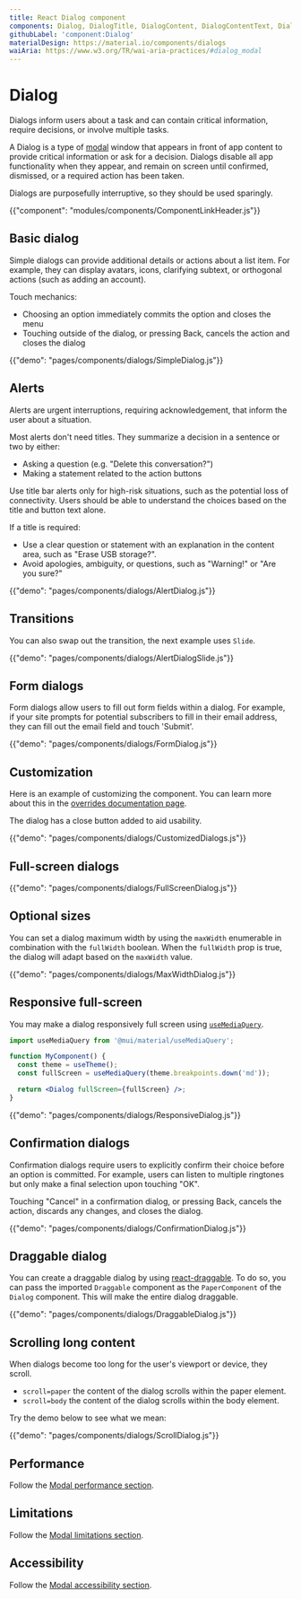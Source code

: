 ```yaml
---
title: React Dialog component
components: Dialog, DialogTitle, DialogContent, DialogContentText, DialogActions, Slide
githubLabel: 'component:Dialog'
materialDesign: https://material.io/components/dialogs
waiAria: https://www.w3.org/TR/wai-aria-practices/#dialog_modal
---
```


# Dialog

<p class="description">Dialogs inform users about a task and can contain critical information, require decisions, or involve multiple tasks.</p>

A Dialog is a type of [modal](/components/modal/) window that appears in front of app content to provide critical information or ask for a decision. Dialogs disable all app functionality when they appear, and remain on screen until confirmed, dismissed, or a required action has been taken.

Dialogs are purposefully interruptive, so they should be used sparingly.

{{"component": "modules/components/ComponentLinkHeader.js"}}

## Basic dialog

Simple dialogs can provide additional details or actions about a list item.
For example, they can display avatars, icons, clarifying subtext, or orthogonal actions (such as adding an account).

Touch mechanics:

- Choosing an option immediately commits the option and closes the menu
- Touching outside of the dialog, or pressing Back, cancels the action and closes the dialog

{{"demo": "pages/components/dialogs/SimpleDialog.js"}}

## Alerts

Alerts are urgent interruptions, requiring acknowledgement, that inform the user about a situation.

Most alerts don't need titles.
They summarize a decision in a sentence or two by either:

- Asking a question (e.g. "Delete this conversation?")
- Making a statement related to the action buttons

Use title bar alerts only for high-risk situations, such as the potential loss of connectivity.
Users should be able to understand the choices based on the title and button text alone.

If a title is required:

- Use a clear question or statement with an explanation in the content area, such as "Erase USB storage?".
- Avoid apologies, ambiguity, or questions, such as "Warning!" or "Are you sure?"

{{"demo": "pages/components/dialogs/AlertDialog.js"}}

## Transitions

You can also swap out the transition, the next example uses `Slide`.

{{"demo": "pages/components/dialogs/AlertDialogSlide.js"}}

## Form dialogs

Form dialogs allow users to fill out form fields within a dialog.
For example, if your site prompts for potential subscribers to fill in their email address, they can fill out the email field and touch 'Submit'.

{{"demo": "pages/components/dialogs/FormDialog.js"}}

## Customization

Here is an example of customizing the component.
You can learn more about this in the [overrides documentation page](/customization/how-to-customize/).

The dialog has a close button added to aid usability.

{{"demo": "pages/components/dialogs/CustomizedDialogs.js"}}

## Full-screen dialogs

{{"demo": "pages/components/dialogs/FullScreenDialog.js"}}

## Optional sizes

You can set a dialog maximum width by using the `maxWidth` enumerable in combination with the `fullWidth` boolean.
When the `fullWidth` prop is true, the dialog will adapt based on the `maxWidth` value.

{{"demo": "pages/components/dialogs/MaxWidthDialog.js"}}

## Responsive full-screen

You may make a dialog responsively full screen using [`useMediaQuery`](/components/use-media-query/#usemediaquery).

```jsx
import useMediaQuery from '@mui/material/useMediaQuery';

function MyComponent() {
  const theme = useTheme();
  const fullScreen = useMediaQuery(theme.breakpoints.down('md'));

  return <Dialog fullScreen={fullScreen} />;
}
```

{{"demo": "pages/components/dialogs/ResponsiveDialog.js"}}

## Confirmation dialogs

Confirmation dialogs require users to explicitly confirm their choice before an option is committed.
For example, users can listen to multiple ringtones but only make a final selection upon touching "OK".

Touching "Cancel" in a confirmation dialog, or pressing Back, cancels the action, discards any changes, and closes the dialog.

{{"demo": "pages/components/dialogs/ConfirmationDialog.js"}}

## Draggable dialog

You can create a draggable dialog by using [react-draggable](https://github.com/mzabriskie/react-draggable).
To do so, you can pass the imported `Draggable` component as the `PaperComponent` of the `Dialog` component.
This will make the entire dialog draggable.

{{"demo": "pages/components/dialogs/DraggableDialog.js"}}

## Scrolling long content

When dialogs become too long for the user's viewport or device, they scroll.

- `scroll=paper` the content of the dialog scrolls within the paper element.
- `scroll=body` the content of the dialog scrolls within the body element.

Try the demo below to see what we mean:

{{"demo": "pages/components/dialogs/ScrollDialog.js"}}

## Performance

Follow the [Modal performance section](/components/modal/#performance).

## Limitations

Follow the [Modal limitations section](/components/modal/#limitations).

## Accessibility

Follow the [Modal accessibility section](/components/modal/#accessibility).
